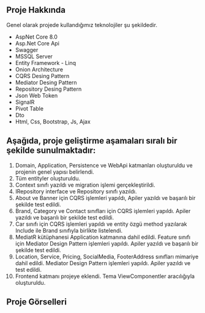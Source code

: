 <h2>Proje Hakkında</h2>
<p>
  Genel olarak projede kullandığımız teknolojiler şu şekildedir.
  <ul>
    <li>AspNet Core 8.0</li>
    <li>Asp.Net Core Api</li>
    <li>Swagger</li>
    <li>MSSQL Server</li>
    <li>Entity Framework - Linq</li>
    <li>Onion Architecture</li>
    <li>CQRS Desing Pattern</li>
    <li>Mediator Desing Pattern</li>
    <li>Repository Desing Pattern</li>
    <li>Json Web Token</li>
    <li>SignalR</li>
    <li>Pivot Table</li>
    <li>Dto</li>
    <li>Html, Css, Bootstrap, Js, Ajax</li>
  </ul>
<h2>Aşağıda, proje geliştirme aşamaları sıralı bir şekilde sunulmaktadır:</h2>
<ol>
  <li>Domain, Application, Persistence ve WebApi katmanları oluşturuldu ve projenin genel yapısı belirlendi.</li>
  <li>Tüm entityler oluşturuldu.</li>
  <li>Context sınıfı yazıldı ve migration işlemi gerçekleştirildi.</li>
  <li>IRepository interface ve Repository sınıfı yazıldı.</li>
  <li>About ve Banner için CQRS işlemleri yapıldı, Apiler yazıldı ve başarılı bir şekilde test edildi.</li>
  <li>Brand, Category ve Contact sınıfları için CQRS işlemleri yapıldı. Apiler yazıldı ve başarılı bir şekilde test edildi.</li>
  <li>Car sınıfı için CQRS işlemleri yapıldı ve entity özgü method yazılarak Include ile Brand sınıfıyla birlikte listelendi.</li>
  <li>MediatR kütüphanesi Application katmanına dahil edildi. Feature sınıfı için Mediator Design Pattern işlemleri yapıldı. Apiler yazıldı ve başarılı bir şekilde test edildi.</li>
  <li>Location, Service, Pricing, SocialMedia, FooterAddress sınıfları mimariye dahil edildi. Mediator Design Pattern işlemleri yapıldı. Apiler yazıldı ve test edildi.</li>
  <li>Frontend katmanı projeye eklendi. Tema ViewComponentler aracılığıyla oluşturuldu.</li>
</ol>
<h2>Proje Görselleri</h2>
